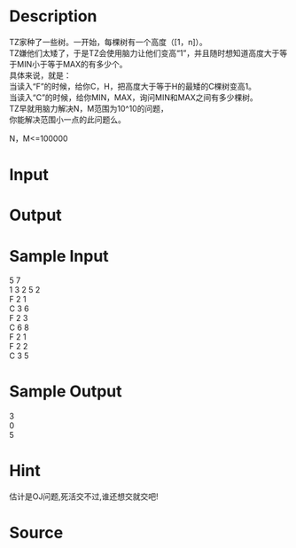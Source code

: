
# Description

<div class="content"><p>TZ家种了一些树。一开始，每棵树有一个高度（[1，n]）。<br/>
TZ嫌他们太矮了，于是TZ会使用脑力让他们变高“1”，并且随时想知道高度大于等于MIN小于等于MAX的有多少个。<br/>
具体来说，就是：<br/>
当读入“F”的时候，给你C，H，把高度大于等于H的最矮的C棵树变高1。<br/>
当读入“C”的时候，给你MIN，MAX，询问MIN和MAX之间有多少棵树。<br/>
TZ早就用脑力解决N，M范围为10^10的问题，<br/>
你能解决范围小一点的此问题么。</p>
<p>N，M&lt;=100000</p></div>

# Input

<div class="content"></div>

# Output

<div class="content"></div>

# Sample Input

<div class="content"><span class="sampledata">5 7<br/>
1 3 2 5 2<br/>
F 2 1<br/>
C 3 6<br/>
F 2 3<br/>
C 6 8<br/>
F 2 1<br/>
F 2 2<br/>
C 3 5</span></div>

# Sample Output

<div class="content"><span class="sampledata">3<br/>
0<br/>
5</span></div>

# Hint

<div class="content"><p></p><p>估计是OJ问题,死活交不过,谁还想交就交吧!</p><p></p></div>

# Source

<div class="content"><p><a href="problemset.php?search="></a></p></div>

